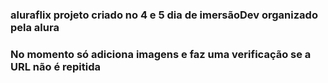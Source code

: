 ### aluraflix projeto criado no 4 e 5 dia de imersãoDev organizado pela alura
### No momento só adiciona imagens e faz uma verificação se a URL não é repitida
